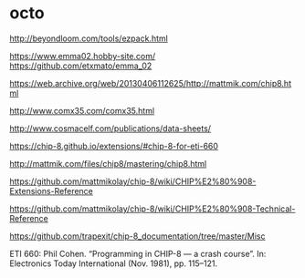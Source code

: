 # octo

http://beyondloom.com/tools/ezpack.html

https://www.emma02.hobby-site.com/
https://github.com/etxmato/emma_02

https://web.archive.org/web/20130406112625/http://mattmik.com/chip8.html

http://www.comx35.com/comx35.html

http://www.cosmacelf.com/publications/data-sheets/

https://chip-8.github.io/extensions/#chip-8-for-eti-660

http://mattmik.com/files/chip8/mastering/chip8.html

https://github.com/mattmikolay/chip-8/wiki/CHIP%E2%80%908-Extensions-Reference

https://github.com/mattmikolay/chip-8/wiki/CHIP%E2%80%908-Technical-Reference

https://github.com/trapexit/chip-8_documentation/tree/master/Misc

ETI 660:
Phil Cohen. “Programming in CHIP-8 — a crash course”. In: Electronics Today International (Nov. 1981), pp. 115–121.
